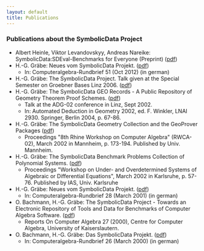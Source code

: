 ```yaml
---
layout: default
title: Publications
---
```


### Publications about the SymbolicData Project

-   Albert Heinle, Viktor Levandovskyy, Andreas Nareike: SymbolicData:SDEval-Benchmarks for Everyone (Preprint) ([pdf](http://symbolicdata.uni-leipzig.de/Papers/casc2013-preprint.pdf))
-   H.-G. Gräbe: Neues vom SymbolicData Projekt. ([pdf](http://symbolicdata.uni-leipzig.de/Papers/car-51.pdf))
    -   In: Computeralgebra-Rundbrief 51 (Oct 2012) (in german)
-   H.-G. Gräbe: The SymbolicData Project. Talk given at the Special Semester on Groebner Bases Linz 2006. ([pdf](http://symbolicdata.uni-leipzig.de/Papers/linz-06.pdf))
-   H.-G. Gräbe: The SymbolicData GEO Records - A Public Repository of Geometry Theorem Proof Schemes. ([pdf](http://symbolicdata.uni-leipzig.de/Papers/linz-02.pdf))
    -   Talk at the ADG-02 conference in Linz, Sept 2002.
    -   In: Automated Deduction in Geometry 2002, ed. F. Winkler, LNAI 2930. Springer, Berlin 2004, p. 67-86.
-   H.-G. Gräbe: The SymbolicData Geometry Collection and the GeoProver Packages ([pdf](http://symbolicdata.uni-leipzig.de/Papers/rwca-02.pdf))
    -   Proceedings "8th Rhine Workshop on Computer Algebra" (RWCA-02), March 2002 in Mannheim, p. 173-194. Published by Univ. Mannheim.
-   H.-G. Gräbe: The SymbolicData Benchmark Problems Collection of Polynomial Systems. ([pdf](http://symbolicdata.uni-leipzig.de/Papers/karlsruhe-02.pdf))
    -   Proceedings "Workshop on Under- and Overdetermined Systems of Algebraic or Differential Equations", March 2002 in Karlsruhe, p. 57-76. Published by IAS, Univ. Karlsruhe
-   H.-G. Gräbe: Neues vom SymbolicData Projekt. ([pdf](http://symbolicdata.uni-leipzig.de/Papers/car-28.pdf))
    -   In: Computeralgebra-Rundbrief 28 (March 2001) (in german)
-   O. Bachmann, H.-G. Gräbe: The SymbolicData Project - Towards an Electronic Repository of Tools and Data for Benchmarks of Computer Algebra Software. ([pdf](http://symbolicdata.uni-leipzig.de/Papers/issac2000.pdf))
    -   Reports On Computer Algebra 27 (2000), Centre for Computer Algebra, University of Kaiserslautern.
-   O. Bachmann, H.-G. Gräbe: Das SymbolicData Projekt. ([pdf](http://symbolicdata.uni-leipzig.de/Papers/car-26.pdf))
    -   In: Computeralgebra-Rundbrief 26 (March 2000) (in german)

